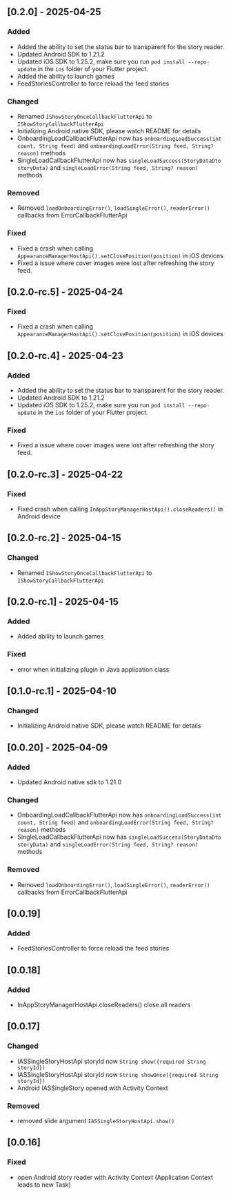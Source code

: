 ## [0.2.0] - 2025-04-25

### Added

* Added the ability to set the status bar to transparent for the story reader.
* Updated Android SDK to 1.21.2
* Updated iOS SDK to 1.25.2, make sure you run `pod install --repo-update` in the `ios` folder of your Flutter project.
* Added the ability to launch games
* FeedStoriesController to force reload the feed stories

### Changed

* Renamed `IShowStoryOnceCallbackFlutterApi` to `IShowStoryCallbackFlutterApi`
* Initializing Android native SDK, please watch README for details
* OnboardingLoadCallbackFlutterApi now has `onboardingLoadSuccess(int count, String feed)` and
  `onboardingLoadError(String feed, String? reason)` methods
* SingleLoadCallbackFlutterApi now has `singleLoadSuccess(StoryDataDto storyData)` and
  `singleLoadError(String feed, String? reason)` methods

### Removed

* Removed `loadOnboardingError()`, `loadSingleError()`, `readerError()` callbacks from ErrorCallbackFlutterApi

### Fixed

* Fixed a crash when calling `AppearanceManagerHostApi().setClosePosition(position)` in iOS devices
* Fixed a issue where cover images were lost after refreshing the story feed.

## [0.2.0-rc.5] - 2025-04-24

### Fixed

* Fixed a crash when calling `AppearanceManagerHostApi().setClosePosition(position)` in iOS devices

## [0.2.0-rc.4] - 2025-04-23

### Added

* Added the ability to set the status bar to transparent for the story reader.
* Updated Android SDK to 1.21.2
* Updated iOS SDK to 1.25.2, make sure you run `pod install --repo-update` in the `ios` folder of your Flutter project.

### Fixed

* Fixed a issue where cover images were lost after refreshing the story feed.

## [0.2.0-rc.3] - 2025-04-22

### Fixed

* Fixed crash when calling `InAppStoryManagerHostApi().closeReaders()` in Android device

## [0.2.0-rc.2] - 2025-04-15

### Changed

* Renamed `IShowStoryOnceCallbackFlutterApi` to `IShowStoryCallbackFlutterApi`

## [0.2.0-rc.1] - 2025-04-15

### Added

* Added ability to launch games

### Fixed

* error when initializing plugin in Java application class

## [0.1.0-rc.1] - 2025-04-10

### Changed

* Initializing Android native SDK, please watch README for details

## [0.0.20] - 2025-04-09

### Added

* Updated Android native sdk to 1.21.0

### Changed

* OnboardingLoadCallbackFlutterApi now has `onboardingLoadSuccess(int count, String feed)` and
  `onboardingLoadError(String feed, String? reason)` methods
* SingleLoadCallbackFlutterApi now has `singleLoadSuccess(StoryDataDto storyData)` and
  `singleLoadError(String feed, String? reason)` methods

### Removed

* Removed `loadOnboardingError()`, `loadSingleError()`, `readerError()` callbacks from ErrorCallbackFlutterApi

## [0.0.19]

### Added

* FeedStoriesController to force reload the feed stories

## [0.0.18]

### Added

* InAppStoryManagerHostApi.closeReaders() close all readers

## [0.0.17]

### Changed

* IASSingleStoryHostApi storyId now `String show({required String storyId})`
* IASSingleStoryHostApi storyId now `String showOnce({required String storyId})`
* Android IASSingleStory opened with Activity Context

### Removed

* removed slide argument `IASSingleStoryHostApi.show()`

## [0.0.16]

### Fixed

* open Android story reader with Activity Context (Application Context leads to new Task)
